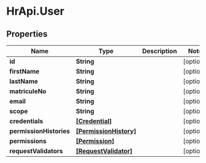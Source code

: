 # HrApi.User

## Properties

Name | Type | Description | Notes
------------ | ------------- | ------------- | -------------
**id** | **String** |  | [optional] 
**firstName** | **String** |  | [optional] 
**lastName** | **String** |  | [optional] 
**matriculeNo** | **String** |  | [optional] 
**email** | **String** |  | [optional] 
**scope** | **String** |  | [optional] 
**credentials** | [**[Credential]**](Credential.md) |  | [optional] 
**permissionHistories** | [**[PermissionHistory]**](PermissionHistory.md) |  | [optional] 
**permissions** | [**[Permission]**](Permission.md) |  | [optional] 
**requestValidators** | [**[RequestValidator]**](RequestValidator.md) |  | [optional] 


